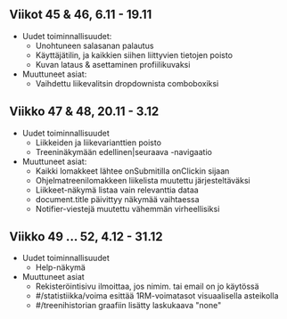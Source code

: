 ## Viikot 45 & 46, 6.11 - 19.11

- Uudet toiminnallisuudet:
    - Unohtuneen salasanan palautus
    - Käyttäjätilin, ja kaikkien siihen liittyvien tietojen poisto
    - Kuvan lataus & asettaminen profiilikuvaksi
- Muuttuneet asiat:
    - Vaihdettu liikevalitsin dropdownista comboboxiksi

## Viikko 47 & 48, 20.11 - 3.12

- Uudet toiminnallisuudet
    - Liikkeiden ja liikevarianttien poisto
    - Treeninäkymään edellinen|seuraava -navigaatio
- Muuttuneet asiat:
    - Kaikki lomakkeet lähtee onSubmitilla onClickin sijaan
    - Ohjelmatreenilomakkeen liikelista muutettu järjesteltäväksi
    - Liikkeet-näkymä listaa vain relevanttia dataa
    - document.title päivittyy näkymää vaihtaessa
    - Notifier-viestejä muutettu vähemmän virheellisiksi

## Viikko 49 ... 52, 4.12 - 31.12

- Uudet toiminnallisuudet
    - Help-näkymä
- Muuttuneet asiat
    - Rekisteröintisivu ilmoittaa, jos nimim. tai email on jo käytössä
    - #/statistiikka/voima esittää 1RM-voimatasot visuaalisella asteikolla
    - #/treenihistorian graafiin lisätty laskukaava "none"